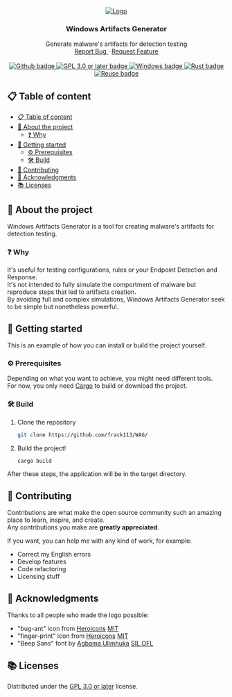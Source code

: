 <!--
SPDX-FileCopyrightText: 2023 The WAG development team

SPDX-License-Identifier: GPL-3.0-or-later
-->

<div align="center">
  <a href="https://github.com/frack113/WAG/">
    <img src="./media/wag.ico" alt="Logo" />
  </a>

  <h3 align="center">Windows Artifacts Generator</h3>

  <p align="center">
    Generate malware's artifacts for detection testing
    <br />
    <a href="https://github.com/frack113/WAG/issues/">
      Report Bug
    </a>
    ·
    <a href="https://github.com/frack113/WAG/issues/">
      Request Feature
    </a>
    <br />
    <br />
    <a href="https://github.com/">
      <img src="https://img.shields.io/badge/GitHub-181717?logo=github&logoColor=fff&style=for-the-badge" alt="Github badge" />
    </a>
    <a href="https://spdx.org/licenses/AGPL-3.0-or-later.html">
      <img src="https://img.shields.io/badge/License-GPL%203.0%20or%20later-green.svg?style=for-the-badge" alt="GPL 3.0 or later badge" />
    </a>
    <a href="https://www.microsoft.com/en-us/windows/">
      <img src="https://img.shields.io/badge/Windows-0078D4?logo=windows&logoColor=fff&style=for-the-badge" alt="Windows badge" />
    </a>
    <a href="https://www.rust-lang.org/">
      <img src="https://img.shields.io/badge/Rust-000?logo=rust&logoColor=fff&style=for-the-badge" alt="Rust badge" />
    </a>
    <a href="https://reuse.software/">
      <img src="https://img.shields.io/reuse/compliance/github.com%2Ffrack113%2FWAG?style=for-the-badge" alt="Reuse badge" />
    </a>
  </p>
</div>

## :clipboard: Table of content

- [:clipboard: Table of content](#clipboard-table-of-content)
- [:eyes: About the project](#eyes-about-the-project)
  - [:question: Why](#question-why)
- [:rocket: Getting started](#rocket-getting-started)
  - [:gear: Prerequisites](#gear-prerequisites)
  - [:hammer_and_wrench: Build](#hammer_and_wrench-build)
- [:construction_worker: Contributing](#construction_worker-contributing)
- [:raised_hands: Acknowledgments](#raised_hands-acknowledgments)
- [:books: Licenses](#books-licenses)

## :eyes: About the project

Windows Artifacts Generator is a tool for creating malware's artifacts for detection testing.

### :question: Why

It's useful for testing configurations, rules or your Endpoint Detection and Response. \
It's not intended to fully simulate the comportment of malware but reproduce steps that led to artifacts creation. \
By avoiding full and complex simulations, Windows Artifacts Generator seek to be simple but nonetheless powerful.

## :rocket: Getting started

This is an example of how you can install or build the project yourself.

### :gear: Prerequisites

Depending on what you want to achieve, you might need different tools. \
For now, you only need [Cargo][Cargo] to build or download the project.

### :hammer_and_wrench: Build

1.  Clone the repository

    ```sh
    git clone https://github.com/frack113/WAG/
    ```

2.  Build the project!

    ```sh
    cargo build
    ```

After these steps, the application will be in the target directory.

## :construction_worker: Contributing

Contributions are what make the open source community such an amazing place to learn, inspire, and create. \
Any contributions you make are **greatly appreciated**.

If you want, you can help me with any kind of work, for example:

- Correct my English errors
- Develop features
- Code refactoring
- Licensing stuff

## :raised_hands: Acknowledgments

Thanks to all people who made the logo possible:

- "bug-ant" icon from [Heroicons][Heroicons] [MIT][MIT]
- "finger-print" icon from [Heroicons][Heroicons] [MIT][MIT]
- "Beep Sans" font by [Agbama Ulimhuka][Agbama Ulimhuka] [SIL OFL][SIL OFL]

## :books: Licenses

Distributed under the [GPL 3.0 or later][GPL 3.0 or later] license.

[Cargo]: https://doc.rust-lang.org/stable/cargo/
[Heroicons]: https://heroicons.com/
[MIT]: ./LICENSES/MIT.txt
[Agbama Ulimhuka]: https://github.com/ulims/
[SIL OFL]: ./LICENSES/OFL-1.0.txt
[GPL 3.0 or later]: ./LICENSES/GPL-3.0-or-later.txt
